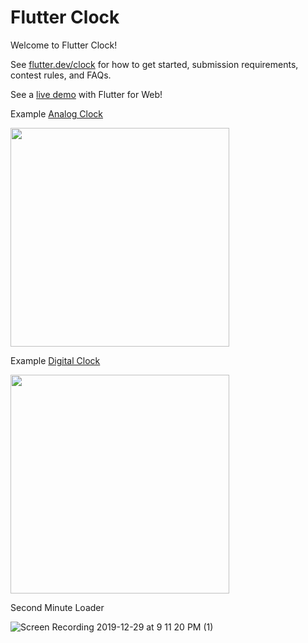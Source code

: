# Flutter Clock

Welcome to Flutter Clock!

See [flutter.dev/clock](https://flutter.dev/clock) for how to get started, submission requirements, contest rules, and FAQs.

See a [live demo](https://maryx.github.io/flutter_clock) with Flutter for Web!

Example [Analog Clock](analog_clock)

<img src='analog_clock/analog.gif' width='350'>

Example [Digital Clock](digital_clock)

<img src='digital_clock/digital.gif' width='350'>

Second Minute Loader

![Screen Recording 2019-12-29 at 9 11 20 PM (1)](https://user-images.githubusercontent.com/29640816/71561206-872acc00-2a84-11ea-8a92-96c1cc8b7d2b.jpeg)

